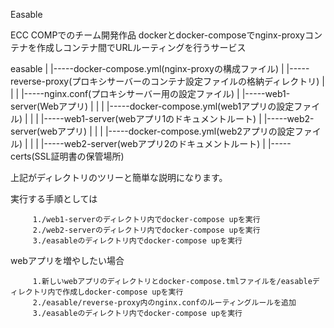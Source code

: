    Easable

   ECC COMPでのチーム開発作品
   dockerとdocker-composeでnginx-proxyコンテナを作成しコンテナ間でURLルーティングを行うサービス

   easable
     |
     |-----docker-compose.yml(nginx-proxyの構成ファイル)
     |
     |-----reverse-proxy(プロキシサーバーのコンテナ設定ファイルの格納ディレクトリ)
     |           | 
     |           |-----nginx.conf(プロキシサーバー用の設定ファイル)
     |
     |-----web1-server(Webアプリ)
     |           |
     |           |-----docker-compose.yml(web1アプリの設定ファイル)
     |           |
     |           |-----web1-server(webアプリ1のドキュメントルート)
     |
     |-----web2-server(webアプリ)
     |           |
     |           |-----docker-compose.yml(web2アプリの設定ファイル)
     |           |
     |           |-----web2-server(webアプリ2のドキュメントルート)
     |
     |-----certs(SSL証明書の保管場所)
   
   
   上記がディレクトリのツリーと簡単な説明になります。
   
  
   実行する手順としては
   
         1./web1-serverのディレクトリ内でdocker-compose upを実行
         2./web2-serverのディレクトリ内でdocker-compose upを実行
         3./easableのディレクトリ内でdocker-compose upを実行
   
   
   webアプリを増やしたい場合
   
         1.新しいwebアプリのディレクトリとdocker-compose.tmlファイルを/easableディレクトリ内で作成しdocker-compose upを実行
         2./easable/reverse-proxy内のnginx.confのルーティングルールを追加
         3./easableのディレクトリ内でdocker-compose upを実行
